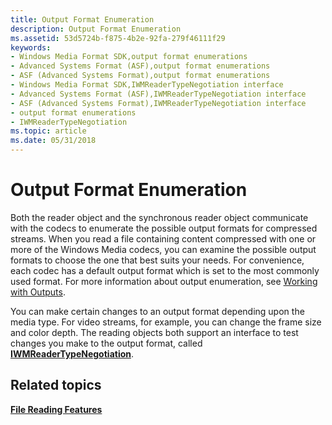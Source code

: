 ```yaml
---
title: Output Format Enumeration
description: Output Format Enumeration
ms.assetid: 53d5724b-f875-4b2e-92fa-279f46111f29
keywords:
- Windows Media Format SDK,output format enumerations
- Advanced Systems Format (ASF),output format enumerations
- ASF (Advanced Systems Format),output format enumerations
- Windows Media Format SDK,IWMReaderTypeNegotiation interface
- Advanced Systems Format (ASF),IWMReaderTypeNegotiation interface
- ASF (Advanced Systems Format),IWMReaderTypeNegotiation interface
- output format enumerations
- IWMReaderTypeNegotiation
ms.topic: article
ms.date: 05/31/2018
---
```


# Output Format Enumeration

Both the reader object and the synchronous reader object communicate with the codecs to enumerate the possible output formats for compressed streams. When you read a file containing content compressed with one or more of the Windows Media codecs, you can examine the possible output formats to choose the one that best suits your needs. For convenience, each codec has a default output format which is set to the most commonly used format. For more information about output enumeration, see [Working with Outputs](working-with-outputs.md).

You can make certain changes to an output format depending upon the media type. For video streams, for example, you can change the frame size and color depth. The reading objects both support an interface to test changes you make to the output format, called [**IWMReaderTypeNegotiation**](/windows/desktop/api/wmsdkidl/nn-wmsdkidl-iwmreadertypenegotiation).

## Related topics

<dl> <dt>

[**File Reading Features**](file-reading-features.md)
</dt> </dl>

 

 




